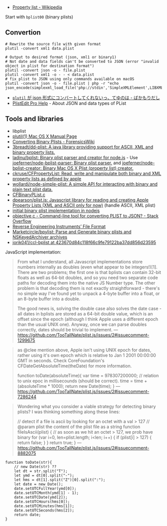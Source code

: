 - [Property list - Wikipedia](https://en.wikipedia.org/wiki/Property_list)

Start with `bplist00` (binary plists)

## Convertion

	# Rewrite the source file with given format
	plutil -convert xml1 data.plist

	# Output to desired format (json, xml1 or binary1)
	# Not date and data fields can't be converted to JSON (error "invalid object in plist for destination format")
	plutil -convert json -o - file.plist
	plutil -convert xml1 -o - - < data.plist
	# fix plist to JSON using only commands available on macOS
	plutil -convert json -o - file.plist | php -r "echo json_encode(simplexml_load_file('php://stdin','SimpleXMLElement',LIBXML_NOCDATA));"

- [`plutil` が json 形式にコンバートしてくれないっ、てゆのは - ばかもりだし](http://baqamore.hatenablog.com/entry/2017/01/28/051955)
- [PlistEdit Pro Help](https://fatcatsoftware.com/plisteditpro/Docs/print/index.html#about-json) - About JSON and data types of PList

## Tools and libraries

- libplist
- [plutil(1) Mac OS X Manual Page](https://developer.apple.com/library/mac/documentation/Darwin/Reference/ManPages/man1/plutil.1.html)
- [Converting Binary Plists - ForensicsWiki](http://www.forensicswiki.org/wiki/Converting_Binary_Plists)
- [3breadt/dd-plist: A java library providing support for ASCII, XML and binary property lists.](https://github.com/3breadt/dd-plist)
- [ladinu/bplist: Binary plist parser and creator for node.js](https://github.com/ladinu/bplist) - Use [joeferner/node-bplist-parser: Binary plist parser.](https://github.com/joeferner/node-bplist-parser) and [joeferner/node-bplist-creator: Binary Mac OS X Plist (property list) creator.](https://github.com/joeferner/node-bplist-creator)
- [ckruse/CFPropertyList: Read, write and manipulate both binary and XML property lists as defined by apple](https://github.com/ckruse/CFPropertyList)
- [wollardj/node-simple-plist: A simple API for interacting with binary and plain text plist data.](https://github.com/wollardj/node-simple-plist)
- [CFBinaryPList.c](http://opensource.apple.com/source/CF/CF-550/CFBinaryPList.c)
- [dpearson/plist.js: Javascript library for reading and creating Apple Property Lists (XML and ASCII only for now)](https://github.com/dpearson/plist.js) (handle ASCII, XML plist)
- [initial binary plist implementation in nodejs](https://gist.github.com/clee/1007217#file-binary-plist-js)
- [objective c - Command-line tool for converting PLIST to JSON? - Stack Overflow](https://stackoverflow.com/questions/6066350/command-line-tool-for-converting-plist-to-json)
- [Reverse Engineering Instruments’ File Format](http://jamie-wong.com/post/reverse-engineering-instruments-file-format/#making-a-binary-plist-parser)
- [Marketcircle/bpylist: Parse and Generate binary plists and NSKeyedArchiver archives](https://github.com/Marketcircle/bpylist)
- [jorik041/ccl-bplist at 423670d84c118f66c9fe79122ba37dd856d23595](https://github.com/jorik041/ccl-bplist/tree/423670d84c118f66c9fe79122ba37dd856d23595)

JavaScript implementation:

> From what I understand, all Javascript implementations store numbers internally as doubles (even what appear to be integers!)[1]. There are two problems; the first one is that bplists can contain 32-bit floats as well as 64-bit doubles, and so you need two separate code paths for decoding them into the native JS Number type. The other problem is that decoding them is not exactly straightforward - there's no simple way I've found yet to unpack a 4-byte buffer into a float, or an 8-byte buffer into a double.
> 
> The good news is, solving the double case also solves the date case - all dates in bplists are stored as a 64-bit double value, which is an offset since the epoch (although I think Apple uses a different epoch than the usual UNIX one). Anyway, once we can parse doubles correctly, dates should be trivial to implement.
— https://github.com/TooTallNate/plist.js/issues/2#issuecomment-1299675

> as @clee mention above, Apple isn't using UNIX epoch for dates, rather using it's own epoch which is relative to Jan 1 2001 00:00:00 GMT in seconds. Check CoreFoundation's CFDateGetAbsoluteTime(theDate) for more information.
> 
> 	function toDate(absoluteTime){
> 	    var time = 978307200000;  // relation to unix epoc in millisecounds (should be correct).
> 	    time = time  + (absoluteTime * 1000);
> 	    return new Date(time);
> 	}
— https://github.com/TooTallNate/plist.js/issues/2#issuecomment-7286244

> Wondering what you consider a viable strategy for detecting binary plists? I was thinking something along these lines:
> 
> 	// detect if a file is ascii by looking for an octet with a val > 127
> 	// @param plist the content of the plist file as a string
> 	function fileIsAscii(plist) {
> 	    // as soon as we hit an octet > 127, we prob have binary
> 	    for (var i=0, len=plist.length; i<len; i++) {
> 	      if (plist[i] > 127) { return false; }
> 	    }
> 	    return true;
> 	}
— https://github.com/TooTallNate/plist.js/issues/2#issuecomment-8882075


	function toDate(str){
		// new Date(str) ??
		let dt = str.split("T");
		let ymd = dt[0].split("-");
		let hms = dt[1].split("Z")[0].split(":");
		let date = new Date();
		date.setUTCFullYear(ymd[0]);
		date.setUTCMonth(ymd[1] - 1);
		date.setUTCDate(ymd[2]);
		date.setUTCHours(hms[0]);
		date.setUTCMinutes(hms[1]);
		date.setUTCSeconds(hms[2]);
		return date;
	}
